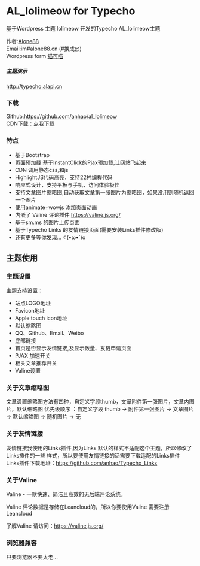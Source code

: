 # AL_lolimeow for Typecho
基于Wordpress 主题 lolimeow 开发的Typecho AL_lolimeow主题

作者:[Alone88][1]  
Email:im#alone88.cn (#换成@)  
Wordpress form [猫可喵][2]  

##### 主题演示

   http://typecho.alapi.cn


### 下载

Github:https://github.com/anhao/al_lolimeow  
CDN下载：[点我下载][3]

### 特点 
 - 基于Bootstrap
 - 页面预加载 基于InstantClick的Pjax预加载,让网站飞起来
 - CDN 调用静态css,和js
 - HighlightJS代码高亮，支持22种编程代码
 - 响应式设计，支持平板与手机，访问体验极佳
 - 支持文章图片缩略图,自动获取文章第一张图片为缩略图，如果没用则随机返回一个图片
 - 使用animate+wowjs 添加页面动画
 - 内嵌了 Valine 评论插件  https://valine.js.org/
 - 基于sm.ms 的图片上传页面
 - 基于Typecho Links 的友情链接页面(需要安装Links插件修改版)
 - 还有更多等你发现...ヾ(•ω•`)o

## 主题使用

### 主题设置
主题支持设置：
 - 站点LOGO地址
 - Favicon地址
 - Apple touch icon地址
 - 默认缩略图
 - QQ、Github、Email、Weibo
 - 底部链接
 - 首页是否显示友情链接,及显示数量、友链申请页面
 - PJAX 加速开关
 - 相关文章推荐开关
 - Valine设置
 
### 关于文章缩略图
文章设置缩略图方法有四种，自定义字段thumb，文章附件第一张图片，文章内图片，默认缩略图
优先级顺序 ：自定义字段 thumb -> 附件第一张图片 -> 文章图片 -> 默认缩略图 -> 随机图片 -> 无

### 关于友情链接
友情链接我使用的Links插件,因为Links 默认的样式不适配这个主题，所以修改了Links插件的一些
样式，所以要使用友情链接的话需要下载适配的Links插件  
Links插件下载地址：https://github.com/anhao/Typecho_Links

### 关于Valine
Valine - 一款快速、简洁且高效的无后端评论系统。

Valine 评论数据是存储在Leancloud的，所以你要使用Valine 需要注册Leancloud

了解Valine 请访问：https://valine.js.org/

### 浏览器兼容
只要浏览器不要太老...

[1]:https://alone88.cn/
[2]:https://mkm.st
[3]:http://sqlm.alapi.cn/AL_lolimeow/AL_lolimeow.zip